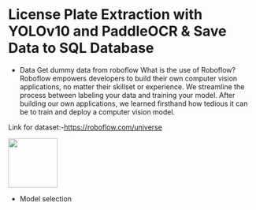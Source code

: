 # License Plate Extraction with YOLOv10 and PaddleOCR & Save Data to SQL Database


* Data 
Get dummy data from roboflow
What is the use of Roboflow?
Roboflow empowers developers to build their own computer vision applications, no matter their skillset or experience. We streamline the process between labeling your data and training your model. After building our own applications, we learned firsthand how tedious it can be to train and deploy a computer vision model.

Link for dataset:-https://roboflow.com/universe


<a href="URL_REDIRECT" target="blank"><img align="center" src="C:\Users\adina\Downloads\Screenshot 2024-11-26 114434.png" height="100" /></a>




* Model selection

